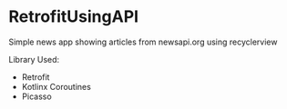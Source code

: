 # RetrofitUsingAPI
Simple news app showing articles from newsapi.org using recyclerview

Library Used:
- Retrofit
- Kotlinx Coroutines
- Picasso

